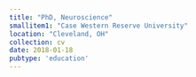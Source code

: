 ```yaml
---
title: "PhD, Neuroscience"
smallitem1: "Case Western Reserve University"
location: "Cleveland, OH"
collection: cv
date: 2018-01-18
pubtype: 'education'
---
```

